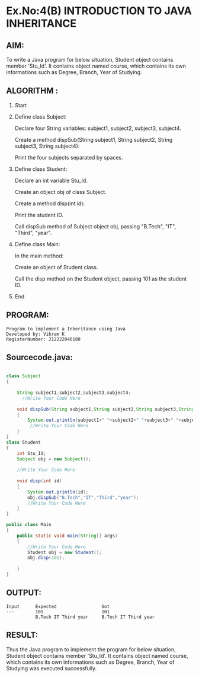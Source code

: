# Ex.No:4(B) INTRODUCTION TO JAVA INHERITANCE

## AIM:
To write a Java program for below situation, Student object contains member 'Stu_Id'. It contains object named course, which contains its own informations such as Degree, Branch, Year of Studying.

## ALGORITHM :

1. Start

2. Define class Subject:

   Declare four String variables: subject1, subject2, subject3, subject4.

   Create a method dispSub(String subject1, String subject2, String subject3, String subject4):

   Print the four subjects separated by spaces.

3. Define class Student:

   Declare an int variable Stu_Id.

   Create an object obj of class Subject.

   Create a method disp(int id):

   Print the student ID.

   Call dispSub method of Subject object obj, passing "B.Tech", "IT", "Third", "year".

4. Define class Main:

   In the main method:

   Create an object of Student class.

   Call the disp method on the Student object, passing 101 as the student ID.

5. End

## PROGRAM:
 ```
Program to implement a Inheritance using Java
Developed by: Vikram K
RegisterNumber: 212222040180
```

## Sourcecode.java:
```java

class Subject
{
    
    String subject1,subject2,subject3,subject4;
      //Write Your Code Here
      
    void dispSub(String subject1,String subject2,String subject3,String subject4)
    {
        System.out.println(subject1+" "+subject2+" "+subject3+" "+subject4);
         //Write Your Code Here
    }
}
class Student
{
    int Stu_Id;
    Subject obj = new Subject();
    
    //Write Your Code Here
    
    void disp(int id)
    {
        System.out.println(id);
        obj.dispSub("B.Tech","IT","Third","year");
        //Write Your Code Here
    }
}

public class Main
{
    public static void main(String[] args)
    {
        //Write Your Code Here
        Student obj = new Student();
        obj.disp(101);
        
    }
}
```


## OUTPUT:
```
Input      Expected                 Got
---        101                      101
           B.Tech IT Third year     B.Tech IT Third year
```
## RESULT:
Thus the Java program to implement the program for below situation, Student object contains member 'Stu_Id'. It contains object named course, which contains its own informations such as Degree, Branch, Year of Studying was  executed successfully.
